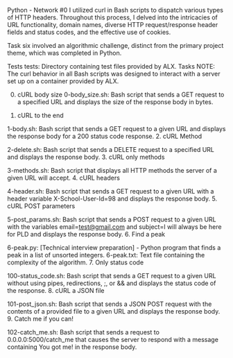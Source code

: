 Python - Network #0
I utilized curl in Bash scripts to dispatch various types of HTTP headers. Throughout this process, I delved into the intricacies of URL functionality, domain names, diverse HTTP request/response header fields and status codes, and the effective use of cookies.

Task six involved an algorithmic challenge, distinct from the primary project theme, which was completed in Python.

Tests
tests: Directory containing test files provided by ALX.
Tasks
NOTE: The curl behavior in all Bash scripts was designed to interact with a server set up on a container provided by ALX.

0. cURL body size
0-body_size.sh: Bash script that sends a GET request to a specified URL and displays the size of the response body in bytes.

1. cURL to the end

1-body.sh: Bash script that sends a GET request to a given URL and displays the response body for a 200 status code response.
2. cURL Method

2-delete.sh: Bash script that sends a DELETE request to a specified URL and displays the response body.
3. cURL only methods

3-methods.sh: Bash script that displays all HTTP methods the server of a given URL will accept.
4. cURL headers

4-header.sh: Bash script that sends a GET request to a given URL with a header variable X-School-User-Id=98 and displays the response body.
5. cURL POST parameters

5-post_params.sh: Bash script that sends a POST request to a given URL with the variables email=test@gmail.com and subject=I will always be here for PLD and displays the response body.
6. Find a peak

6-peak.py: [Technical interview preparation] - Python program that finds a peak in a list of unsorted integers.
6-peak.txt: Text file containing the complexity of the algorithm.
7. Only status code

100-status_code.sh: Bash script that sends a GET request to a given URL without using pipes, redirections, ;, or && and displays the status code of the response.
8. cURL a JSON file

101-post_json.sh: Bash script that sends a JSON POST request with the contents of a provided file to a given URL and displays the response body.
9. Catch me if you can!

102-catch_me.sh: Bash script that sends a request to 0.0.0.0:5000/catch_me that causes the server to respond with a message containing You got me! in the response body.



